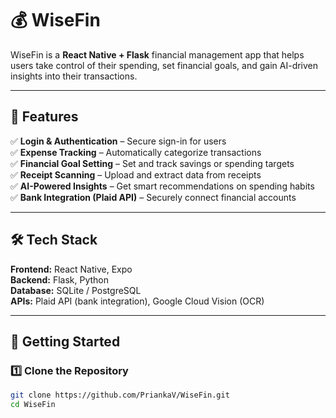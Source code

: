 # 💰 WiseFin  
WiseFin is a **React Native + Flask** financial management app that helps users take control of their spending, set financial goals, and gain AI-driven insights into their transactions.  

---

## 📌 Features  
✅ **Login & Authentication** – Secure sign-in for users  
✅ **Expense Tracking** – Automatically categorize transactions  
✅ **Financial Goal Setting** – Set and track savings or spending targets  
✅ **Receipt Scanning** – Upload and extract data from receipts  
✅ **AI-Powered Insights** – Get smart recommendations on spending habits  
✅ **Bank Integration (Plaid API)** – Securely connect financial accounts  

---

## 🛠 Tech Stack  
**Frontend:** React Native, Expo  
**Backend:** Flask, Python  
**Database:** SQLite / PostgreSQL  
**APIs:** Plaid API (bank integration), Google Cloud Vision (OCR)  

---

## 🚀 Getting Started  

### 1️⃣ Clone the Repository  
```bash
git clone https://github.com/PriankaV/WiseFin.git
cd WiseFin
